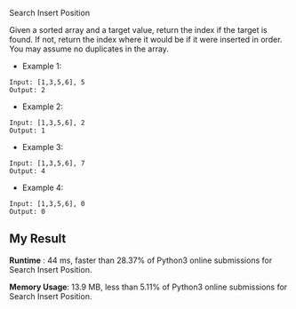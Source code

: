 Search Insert Position

Given a sorted array and a target value, return the index if the target is found. If not, return the index where it would be if it were inserted in order.
You may assume no duplicates in the array.

- Example 1:

```
Input: [1,3,5,6], 5
Output: 2
```

- Example 2:

```
Input: [1,3,5,6], 2
Output: 1
```
- Example 3:

```
Input: [1,3,5,6], 7
Output: 4
```

- Example 4:

```
Input: [1,3,5,6], 0
Output: 0
```


## My Result

**Runtime** : 44 ms, faster than 28.37% of Python3 online submissions for Search Insert Position.

**Memory Usage**: 13.9 MB, less than 5.11% of Python3 online submissions for Search Insert Position.
